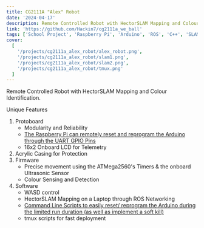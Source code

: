 ```yaml
---
title: CG2111A "Alex" Robot
date: '2024-04-17'
description: Remote Controlled Robot with HectorSLAM Mapping and Colour Identification
link: 'https://github.com/Hackin7/cg2111a_we_ball'
tags: ['School Project', 'Raspberry Pi', 'Arduino', 'ROS', 'C++', 'SLAM', 'LIDAR', 'Team Project']
cover:
  [
    '/projects/cg2111a_alex_robot/alex_robot.png',
    '/projects/cg2111a_alex_robot/slam1.png',
    '/projects/cg2111a_alex_robot/slam2.png',
    '/projects/cg2111a_alex_robot/tmux.png'
  ]
---
```


Remote Controlled Robot with HectorSLAM Mapping and Colour Identification.

Unique Features

1. Protoboard
   - Modularity and Reliability
   - <u>The Raspberry Pi can remotely reset and reprogram the Arduino through the UART GPIO Pins</u>
   - 16x2 Onboard LCD for Telemetry
2. Acrylic Casing for Protection
3. Firmware
   - Precise movement using the ATMega2560's Timers & the onboard Ultrasonic Sensor
   - Colour Sensing and Detection
4. Software
   - WASD control
   - HectorSLAM Mapping on a Laptop through ROS Networking
   - <u>Command Line Scripts to easily reset/ reprogram the Arduino during the limited run duration (as well as implement a soft kill)</u>
   - tmux scripts for fast deployment
